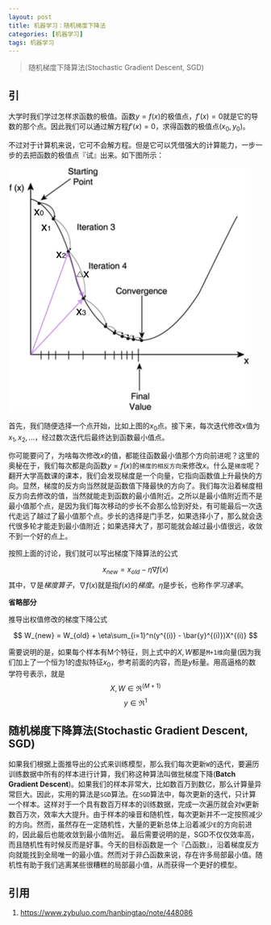 ```yaml
---
layout: post
title: 机器学习：随机梯度下降法
categories: [机器学习]
tags: 机器学习
---
```


> 随机梯度下降算法(Stochastic Gradient Descent, SGD)

## 引

大学时我们学过怎样求函数的极值。函数$y=f(x)$的极值点，$f'(x)=0$就是它的导数的那个点。因此我们可以通过解方程$f'(x)=0$，求得函数的极值点$(x_0,y_0)$。

不过对于计算机来说，它可不会解方程。但是它可以凭借强大的计算能力，一步一步的去把函数的极值点『试』出来。如下图所示：

![](../images/posts/2017/SGD-1.png)

首先，我们随便选择一个点开始，比如上图的$x_0$点。接下来，每次迭代修改$x$值为$x_1,x_2,…$，经过数次迭代后最终达到函数最小值点。

你可能要问了，为啥每次修改$x$的值，都能往函数最小值那个方向前进呢？这里的奥秘在于，我们每次都是向函数$y=f(x)$的`梯度的相反方向`来修改$x$。什么是`梯度`呢？翻开大学高数课的课本，我们会发现梯度是一个向量，它指向函数值上升最快的方向。显然，梯度的反方向当然就是函数值下降最快的方向了。我们每次沿着梯度相反方向去修改的值，当然就能走到函数的最小值附近。之所以是最小值附近而不是最小值那个点，是因为我们每次移动的步长不会那么恰到好处，有可能最后一次迭代走远了越过了最小值那个点。步长的选择是门手艺，如果选择小了，那么就会迭代很多轮才能走到最小值附近；如果选择大了，那可能就会越过最小值很远，收敛不到一个好的点上。

按照上面的讨论，我们就可以写出梯度下降算法的公式

$$
x_{new} = x_{old} - \eta\nabla f(x)
$$
其中，$\nabla$是*梯度算子*，$\nabla f(x)$就是指$f(x)$的*梯度*。$\eta$是步长，也称作*学习速率*。

****省略部分****

推导出权值修改的梯度下降公式

$$
W_{new} = W_{old} + \eta\sum_{i=1}^n(y^{(i)} - \bar{y}^{(i)})X^{(i)} 
$$

需要说明的是，如果每个样本有M个特征，则上式中的$X,W$都是`M+1维`向量(因为我们加上了一个恒为1的虚拟特征$x_0$，参考前面的内容，而是$y$标量。用高逼格的数学符号表示，就是
$$
X,W \in\Re^(M+1)
$$
$$
y\in\Re^1
$$

## 随机梯度下降算法(Stochastic Gradient Descent, SGD)

如果我们根据上面推导出的公式来训练模型，那么我们每次更新`W`的迭代，要遍历训练数据中所有的样本进行计算，我们称这种算法叫做批梯度下降(**Batch Gradient Descent**)。如果我们的样本非常大，比如数百万到数亿，那么计算量异常巨大。因此，实用的算法是`SGD`算法。在`SGD`算法中，每次更新的迭代，只计算一个样本。这样对于一个具有数百万样本的训练数据，完成一次遍历就会对`W`更新数百万次，效率大大提升。由于样本的噪音和随机性，每次更新并不一定按照减少的方向。然而，虽然存在一定随机性，大量的更新总体上沿着减少`E`的方向前进的，因此最后也能收敛到最小值附近。
最后需要说明的是，SGD不仅仅效率高，而且随机性有时候反而是好事。今天的目标函数是一个『凸函数』，沿着梯度反方向就能找到全局唯一的最小值。然而对于非凸函数来说，存在许多局部最小值。随机性有助于我们逃离某些很糟糕的局部最小值，从而获得一个更好的模型。

## 引用

1. https://www.zybuluo.com/hanbingtao/note/448086